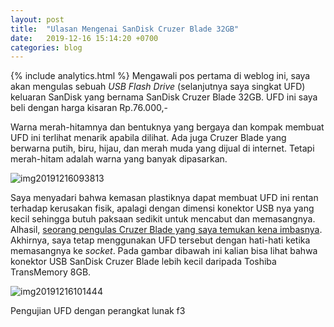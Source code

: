```yaml
---
layout: post
title:  "Ulasan Mengenai SanDisk Cruzer Blade 32GB"
date:   2019-12-16 15:14:20 +0700
categories: blog
---
```

{% include analytics.html %}
Mengawali pos pertama di weblog ini, saya akan mengulas sebuah _USB Flash Drive_ (selanjutnya saya singkat UFD) keluaran SanDisk yang bernama SanDisk Cruzer Blade 32GB. UFD ini saya beli dengan harga kisaran Rp.76.000,-

Warna merah-hitamnya dan bentuknya yang bergaya dan kompak membuat UFD ini terlihat menarik apabila dilihat. Ada juga Cruzer Blade yang berwarna putih, biru, hijau, dan merah muda yang dijual di internet. Tetapi merah-hitam adalah warna yang banyak dipasarkan.

![img20191216093813](https://adhiansyahancha.files.wordpress.com/2019/12/img20191216093813.jpg?w=500)

Saya menyadari bahwa kemasan plastiknya dapat membuat UFD ini rentan terhadap kerusakan fisik, apalagi dengan dimensi konektor USB nya yang kecil sehingga butuh paksaan sedikit untuk mencabut dan memasangnya. Alhasil, [seorang pengulas Cruzer Blade yang saya temukan kena imbasnya](http://commonemitter.blogspot.com/2012/07/review-sandisk-cruzer-blade-4gb-usb.html). Akhirnya, saya tetap menggunakan UFD tersebut dengan hati-hati ketika memasangnya ke _socket_. Pada gambar dibawah ini kalian bisa lihat bahwa konektor USB SanDisk Cruzer Blade lebih kecil daripada Toshiba TransMemory 8GB.

![img20191216101444](https://adhiansyahancha.files.wordpress.com/2019/12/img20191216101444.jpg?w=500)

Pengujian UFD dengan perangkat lunak f3
